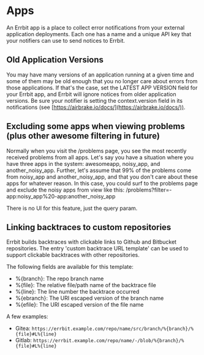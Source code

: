 # Apps
An Errbit app is a place to collect error notifications from your
external application deployments. Each one has a name and a unique API
key that your notifiers can use to send notices to Errbit.

## Old Application Versions
You may have many versions of an application running at a given time and
some of them may be old enough that you no longer care about errors from
those applications. If that's the case, set the LATEST APP VERSION field
for your Errbit app, and Errbit will ignore notices from older
application versions. Be sure your notifier is setting the
context.version field in its notifications (see
[https://airbrake.io/docs/](https://airbrake.io/docs/)).

## Excluding some apps when viewing problems (plus other awesome filtering in future)
Normally when you visit the /problems page, you see the most recently
received problems from all apps. Let's say you have a situation where
you have three apps in the system: awesomeapp, noisy_app, and
another_noisy_app. Further, let's assume that 99% of the problems
come from noisy_app and another_noisy_app, and that you don't care
about these apps for whatever reason. In this case, you could surf
to the problems page and exclude the noisy apps from view like this:
/problems?filter=-app:noisy_app%20-app:another_noisy_app

There is no UI for this feature, just the query param.

## Linking backtraces to custom repositories

Errbit builds backtraces with clickable links to Github and Bitbucket repositories.
The entry 'custom backtrace URL template' can be used to support clickable backtraces with other repositories.

The following fields are available for this template:

- %{branch}: The repo branch name
- %{file}: The relative file/path name of the backtrace file
- %{line}: The line number the backtrace occurred
- %{ebranch}: The URI escaped version of the branch name
- %{efile}: The URI escaped version of the file name

A few examples:

- Gitea: `https://errbit.example.com/repo/name/src/branch/%{branch}/%{file}#L%{line}`
- Gitlab: `https://errbit.example.com/repo/name/-/blob/%{branch}/%{file}#L%{line}`
